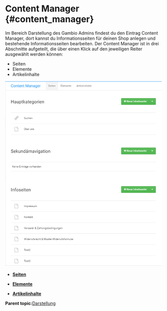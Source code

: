 # Content Manager {#content_manager}

Im Bereich Darstellung des Gambio Admins findest du den Eintrag Content Manager, dort kannst du Informationsseiten für deinen Shop anlegen und bestehende Informationsseiten bearbeiten. Der Content Manager ist in drei Abschnitte aufgeteilt, die über einen Klick auf den jeweiligen Reiter ausgewählt werden können:

-   Seiten
-   Elemente
-   Artikelinhalte

![](Bilder/Abb181_ContentManager.PNG "Content Manager mit geöffnetem Reiter Seiten")

-   **[Seiten](10_6_1_Seiten.md)**  

-   **[Elemente](10_6_2_Elemente.md)**  

-   **[Artikelinhalte](10_6_3_Artikelinhalte.md)**  


**Parent topic:**[Darstellung](10_Darstellung.md)

